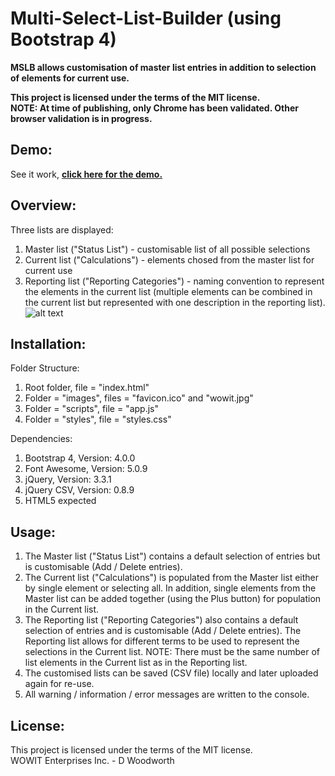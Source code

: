 # Multi-Select-List-Builder (using Bootstrap 4)  
**MSLB allows customisation of master list entries in addition to selection of elements for current use.**  

**This project is licensed under the terms of the MIT license.**  
**NOTE: At time of publishing, only Chrome has been validated.  Other browser validation is in progress.**

## Demo:
See it work, **[click here for the demo.](https://wowitinc.github.io/Multi-Select-List-Builder/source/index.html)**  

## Overview:
Three lists are displayed:
  1. Master list ("Status List") - customisable list of all possible selections
  1. Current list ("Calculations") - elements chosed from the master list for current use
  1. Reporting list ("Reporting Categories") - naming convention to represent the elements in the current list (multiple elements can be combined in the current list but represented with one description in the reporting list).  
![alt text](https://wowitinc.github.io/Multi-Select-List-Builder/source/images/MSLB.jpg "MSLB main page")
## Installation:
Folder Structure:
  1. Root folder, file = "index.html"
  1. Folder = "images", files = "favicon.ico" and "wowit.jpg"
  1. Folder = "scripts", file = "app.js"
  1. Folder = "styles", file = "styles.css"  

Dependencies:
  1. Bootstrap 4, Version: 4.0.0
  1. Font Awesome, Version: 5.0.9
  1. jQuery, Version: 3.3.1
  1. jQuery CSV, Version: 0.8.9
  1. HTML5 expected
## Usage:
  1. The Master list ("Status List") contains a default selection of entries but is customisable (Add / Delete entries).
  1. The Current list ("Calculations") is populated from the Master list either by single element or selecting all.  In addition, single elements from the Master list can be added together (using the Plus button) for population in the Current list.
  1. The Reporting list ("Reporting Categories") also contains a default selection of entries and is customisable (Add / Delete entries).  The Reporting list allows for different terms to be used to represent the selections in the Current list.  NOTE: There must be the same number of list elements in the Current list as in the Reporting list.
  1. The customised lists can be saved (CSV file) locally and later uploaded again for re-use.
  1. All warning / information / error messages are written to the console.  
## License:
This project is licensed under the terms of the MIT license.  
WOWIT Enterprises Inc. - D Woodworth
